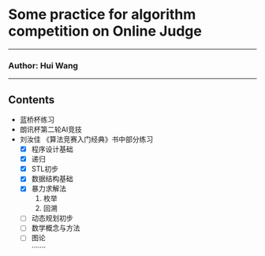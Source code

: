 Some practice for algorithm competition on Online Judge
======
****
### Author: Hui Wang
****
## Contents
  * 蓝桥杯练习
  * 朗讯杯第二轮AI竞技
  * 刘汝佳 《算法竞赛入门经典》书中部分练习
    - [x] 程序设计基础
    - [x] 递归
    - [x] STL初步
    - [x] 数据结构基础
    - [x] 暴力求解法
      1. 枚举
      2. 回溯
    - [ ] 动态规划初步
    - [ ] 数学概念与方法
    - [ ] 图论  
    ·······
